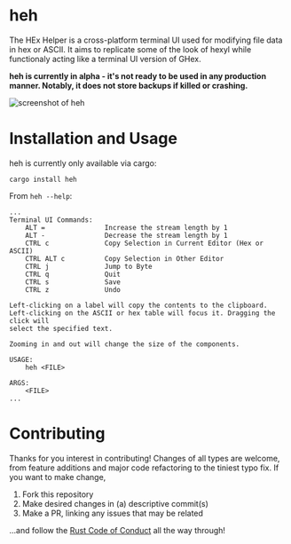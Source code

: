 # heh

The HEx Helper is a cross-platform terminal UI used for modifying file data in hex or ASCII. It aims to replicate some of the look of hexyl while functionaly acting like a terminal UI version of GHex.

__heh is currently in alpha - it's not ready to be used in any production manner. Notably, it does not store backups if killed or crashing.__

![screenshot of heh](demo.png)

# Installation and Usage

heh is currently only available via cargo:

```
cargo install heh
```

From `heh --help`:
```
...
Terminal UI Commands:
    ALT =               Increase the stream length by 1
    ALT -               Decrease the stream length by 1
    CTRL c              Copy Selection in Current Editor (Hex or ASCII)
    CTRL ALT c          Copy Selection in Other Editor
    CTRL j              Jump to Byte
    CTRL q              Quit
    CTRL s              Save
    CTRL z              Undo

Left-clicking on a label will copy the contents to the clipboard.
Left-clicking on the ASCII or hex table will focus it. Dragging the click will
select the specified text.

Zooming in and out will change the size of the components.

USAGE:
    heh <FILE>

ARGS:
    <FILE>
...

```
# Contributing

Thanks for you interest in contributing! Changes of all types are welcome, from feature additions and major code refactoring to the tiniest typo fix. If you want to make change,

1. Fork this repository
2. Make desired changes in (a) descriptive commit(s)
3. Make a PR, linking any issues that may be related

...and follow the [Rust Code of Conduct](https://www.rust-lang.org/policies/code-of-conduct) all the way through!